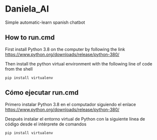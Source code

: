 # Daniela_AI
 Simple automatic-learn spanish chatbot


## How to run.cmd

First install Python 3.8 on the computer by following the link https://www.python.org/downloads/release/python-380/

Then install the python virtual environment with the following line of code from the shell
```
pip install virtualenv
```

## Cómo ejecutar run.cmd

Primero instalar Python 3.8 en el computador siguiendo el enlace https://www.python.org/downloads/release/python-380/

Después instalar el entorno virtual de Python con la siguiente línea de código desde el intérprete de comandos
```
pip install virtualenv
```
